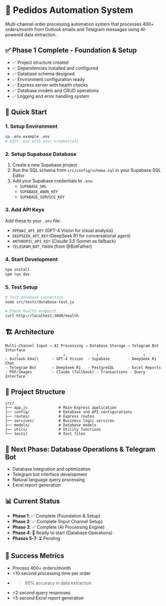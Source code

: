 # 🚀 Pedidos Automation System

Multi-channel order processing automation system that processes 400+ orders/month from Outlook emails and Telegram messages using AI-powered data extraction.

## ✅ Phase 1 Complete - Foundation & Setup
- ✅ Project structure created
- ✅ Dependencies installed and configured
- ✅ Database schema designed
- ✅ Environment configuration ready
- ✅ Express server with health checks
- ✅ Database models and CRUD operations
- ✅ Logging and error handling system

## 🔧 Quick Start

### 1. Setup Environment
```bash
cp .env.example .env
# Edit .env with your credentials
```

### 2. Setup Supabase Database
1. Create a new Supabase project
2. Run the SQL schema from `src/config/schema.sql` in your Supabase SQL Editor
3. Add your Supabase credentials to `.env`:
   - `SUPABASE_URL`
   - `SUPABASE_ANON_KEY` 
   - `SUPABASE_SERVICE_KEY`

### 3. Add API Keys
Add these to your `.env` file:
- `OPENAI_API_KEY` (GPT-4 Vision for visual analysis)
- `DEEPSEEK_API_KEY` (DeepSeek R1 for conversational agent)
- `ANTHROPIC_API_KEY` (Claude 3.5 Sonnet as fallback)
- `TELEGRAM_BOT_TOKEN` (from @BotFather)

### 4. Start Development
```bash
npm install
npm run dev
```

### 5. Test Setup
```bash
# Test database connection
node src/tests/database-test.js

# Check health endpoint
curl http://localhost:3000/health
```

## 🏗️ Architecture

```
Multi-Channel Input → AI Processing → Database Storage → Telegram Bot Interface
     ↓                    ↓              ↓                    ↓
- Outlook Email      - GPT-4 Vision  - Supabase        - DeepSeek R1 Chat
- Telegram Bot       - DeepSeek R1   - PostgreSQL      - Excel Reports  
- PDF/Images         - Claude (fallback) - Transactions - Query Interface
```

## 📁 Project Structure
```
src/
├── app.js              # Main Express application
├── config/             # Database and API configurations
├── routes/             # Express routes
├── services/           # Business logic services
├── models/             # Database models
├── utils/              # Utility functions
└── tests/              # Test files
```

## 🔄 Next Phase: Database Operations & Telegram Bot
- Database integration and optimization
- Telegram bot interface development
- Natural language query processing
- Excel report generation

## 📊 Current Status
- **Phase 1**: ✅ Complete (Foundation & Setup)
- **Phase 2**: ✅ Complete (Input Channel Setup)
- **Phase 3**: ✅ Complete (AI Processing Engine)
- **Phase 4**: 🔄 Ready to start (Database Operations)
- **Phases 5-7**: ⏳ Pending

## 🎯 Success Metrics
- Process 400+ orders/month
- <10 second processing time per order
- >95% accuracy in data extraction
- <2 second query responses
- <5 second Excel report generation